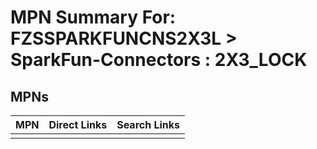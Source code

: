 



# MPN Summary For: FZSSPARKFUNCNS2X3L > SparkFun-Connectors : 2X3_LOCK

## MPNs
  

|MPN|Direct Links|Search Links|
| :--- | :--- | :--- |
||||

